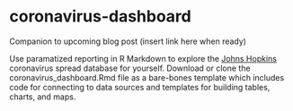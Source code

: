 # coronavirus-dashboard
Companion to upcoming blog post (insert link here when ready) 

Use paramatized reporting in R Markdown to explore the [Johns Hopkins](https://coronavirus.jhu.edu/) coronavirus spread database for yourself. Download or clone the coronavirus_dashboard.Rmd file as a bare-bones template which includes code for connecting to data sources and templates for building tables, charts, and maps. 
